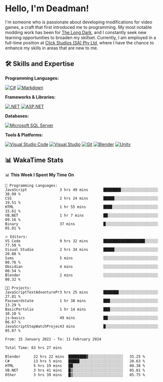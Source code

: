 # Hello, I'm Deadman!

I'm someone who is passionate about developing modifications for video games, a craft that first introduced me to programming. My most notable modding work has been for [The Long Dark](https://www.thelongdark.com/), and I constantly seek new learning opportunities to broaden my skillset. Currently, I am employed in a full-time position at [Click Studios (SA) Pty Ltd](https://www.clickstudios.com.au/), where I have the chance to enhance my skills in areas that are new to me.

## 🛠 Skills and Expertise
**Programming Languages:** 

[![C#](https://img.shields.io/badge/c%23-%23239120.svg?style=for-the-badge&logo=csharp&logoColor=white)](https://docs.microsoft.com/en-us/dotnet/csharp/) [![Markdown](https://img.shields.io/badge/markdown-%23000000.svg?style=for-the-badge&logo=markdown&logoColor=white)](https://www.markdownguide.org/)

**Frameworks & Libraries:**

[![.NET](https://img.shields.io/badge/.NET-%23512BD4.svg?style=for-the-badge&logo=dotnet&logoColor=white)](https://dotnet.microsoft.com/) [![ASP.NET](https://img.shields.io/badge/ASP.NET-%23512BD4.svg?style=for-the-badge&logo=dotnet&logoColor=white)](https://dotnet.microsoft.com/apps/aspnet)

**Databases:**

[![Microsoft SQL Server](https://img.shields.io/badge/Microsoft%20SQL%20Server-CC2927?style=for-the-badge&logo=microsoft%20sql%20server&logoColor=white)](https://www.microsoft.com/en-us/sql-server)

**Tools & Platforms:**

[![Visual Studio Code](https://img.shields.io/badge/visual%20studio%20code-%23007ACC.svg?style=for-the-badge&logo=visual-studio-code&logoColor=white)](https://code.visualstudio.com/) [![Visual Studio](https://img.shields.io/badge/visual%20studio-%235C2D91.svg?style=for-the-badge&logo=visual-studio&logoColor=white)](https://visualstudio.microsoft.com/) [![Git](https://img.shields.io/badge/git-%23F05033.svg?style=for-the-badge&logo=git&logoColor=white)](https://git-scm.com/)  [![Blender](https://img.shields.io/badge/blender-%23F5792A.svg?style=for-the-badge&logo=blender&logoColor=white)](https://www.blender.org/) [![Unity](https://img.shields.io/badge/unity-%23000000.svg?style=for-the-badge&logo=unity&logoColor=white)](https://unity.com/) 
 
## 📊 WakaTime Stats
<!--START_SECTION:waka-->
📊 **This Week I Spent My Time On** 

```text
💬 Programming Languages: 
JavaScript               3 hrs 49 mins       ████████░░░░░░░░░░░░░░░░░   30.99 % 
CSS                      2 hrs 24 mins       █████░░░░░░░░░░░░░░░░░░░░   19.51 % 
HTML                     1 hr 55 mins        ████░░░░░░░░░░░░░░░░░░░░░   15.61 % 
VB.NET                   1 hr 7 mins         ██░░░░░░░░░░░░░░░░░░░░░░░   09.16 % 
Binary                   37 mins             █░░░░░░░░░░░░░░░░░░░░░░░░   05.01 % 

🔥 Editors: 
VS Code                  9 hrs 32 mins       ███████████████████░░░░░░   77.50 % 
Visual Studio            2 hrs 34 mins       █████░░░░░░░░░░░░░░░░░░░░   20.88 % 
Ssms                     5 mins              ░░░░░░░░░░░░░░░░░░░░░░░░░   00.76 % 
Obsidian                 4 mins              ░░░░░░░░░░░░░░░░░░░░░░░░░   00.54 % 
Blender                  2 mins              ░░░░░░░░░░░░░░░░░░░░░░░░░   00.32 % 

🐱‍💻 Projects: 
JavaScriptTextAdventurePr3 hrs 25 mins       ███████░░░░░░░░░░░░░░░░░░   27.81 % 
Passwordstate            1 hr 38 mins        ███░░░░░░░░░░░░░░░░░░░░░░   13.29 % 
BasicPortolio            1 hr 14 mins        ███░░░░░░░░░░░░░░░░░░░░░░   10.10 % 
js-basics                49 mins             ██░░░░░░░░░░░░░░░░░░░░░░░   06.67 % 
JavaScriptStopWatchProjec43 mins             █░░░░░░░░░░░░░░░░░░░░░░░░   05.87 % 
```


<!--END_SECTION:waka-->

<!--START_SECTION:wakaaddon-->

```txt
From: 15 January 2022 - To: 11 February 2024

Total Time: 63 hrs 27 mins

Blender      22 hrs 22 mins  ████████▓░░░░░░░░░░░░░░░░   35.25 %
C#           13 hrs 5 mins   █████░░░░░░░░░░░░░░░░░░░░   20.63 %
HTML         5 hrs 19 mins   ██░░░░░░░░░░░░░░░░░░░░░░░   08.38 %
VB.NET       3 hrs 41 mins   █▒░░░░░░░░░░░░░░░░░░░░░░░   05.81 %
Other        3 hrs 39 mins   █▒░░░░░░░░░░░░░░░░░░░░░░░   05.75 %
```

<!--END_SECTION:wakaaddon-->
